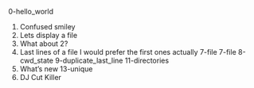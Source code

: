 0-hello_world
1. Confused smiley
2. Lets display a file
3. What about 2?
4. Last lines of a file
I would prefer the first ones actually
7-file
7-file
8-cwd_state
9-duplicate_last_line
11-directories
12. What’s new
13-unique
22. DJ Cut Killer
